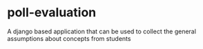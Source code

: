 # poll-evaluation
A django based application that can be used to collect the general assumptions about concepts from students
